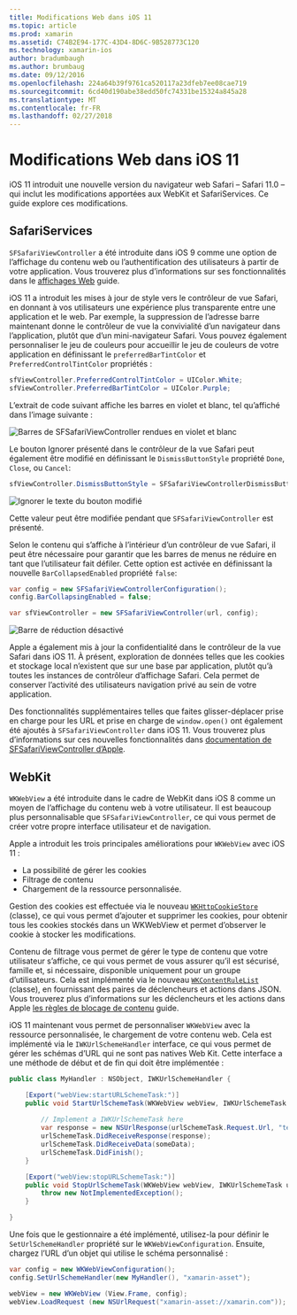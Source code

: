 ```yaml
---
title: Modifications Web dans iOS 11
ms.topic: article
ms.prod: xamarin
ms.assetid: C74B2E94-177C-43D4-8D6C-9B528773C120
ms.technology: xamarin-ios
author: bradumbaugh
ms.author: brumbaug
ms.date: 09/12/2016
ms.openlocfilehash: 224a64b39f9761ca520117a23dfeb7ee08cae719
ms.sourcegitcommit: 6cd40d190abe38edd50fc74331be15324a845a28
ms.translationtype: MT
ms.contentlocale: fr-FR
ms.lasthandoff: 02/27/2018
---
```

# <a name="web-changes-in-ios-11"></a>Modifications Web dans iOS 11

iOS 11 introduit une nouvelle version du navigateur web Safari – Safari 11.0 – qui inclut les modifications apportées aux WebKit et SafariServices. Ce guide explore ces modifications.

## <a name="safariservices"></a>SafariServices

`SFSafariViewController` a été introduite dans iOS 9 comme une option de l’affichage du contenu web ou l’authentification des utilisateurs à partir de votre application. Vous trouverez plus d’informations sur ses fonctionnalités dans le [affichages Web](~/ios/user-interface/controls/uiwebview.md#safariviewcontroller) guide.

iOS 11 a introduit les mises à jour de style vers le contrôleur de vue Safari, en donnant à vos utilisateurs une expérience plus transparente entre une application et le web. Par exemple, la suppression de l’adresse barre maintenant donne le contrôleur de vue la convivialité d’un navigateur dans l’application, plutôt que d’un mini-navigateur Safari. Vous pouvez également personnaliser le jeu de couleurs pour accueillir le jeu de couleurs de votre application en définissant le `preferredBarTintColor` et `PreferredControlTintColor` propriétés :

```csharp
sfViewController.PreferredControlTintColor = UIColor.White;
sfViewController.PreferredBarTintColor = UIColor.Purple;
```

L’extrait de code suivant affiche les barres en violet et blanc, tel qu’affiché dans l’image suivante :

![Barres de SFSafariViewController rendues en violet et blanc](web-images/image1.png)

Le bouton Ignorer présenté dans le contrôleur de la vue Safari peut également être modifié en définissant le `DismissButtonStyle` propriété `Done`, `Close`, ou `Cancel`:

```csharp
sfViewController.DismissButtonStyle = SFSafariViewControllerDismissButtonStyle.Close;
```

![Ignorer le texte du bouton modifié](web-images/image2.png)

Cette valeur peut être modifiée pendant que `SFSafariViewController` est présenté.


Selon le contenu qui s’affiche à l’intérieur d’un contrôleur de vue Safari, il peut être nécessaire pour garantir que les barres de menus ne réduire en tant que l’utilisateur fait défiler. Cette option est activée en définissant la nouvelle `BarCollapsedEnabled` propriété `false`:

```csharp
var config = new SFSafariViewControllerConfiguration();
config.BarCollapsingEnabled = false;

var sfViewController = new SFSafariViewController(url, config);
```

![Barre de réduction désactivé](web-images/image3.png)

Apple a également mis à jour la confidentialité dans le contrôleur de la vue Safari dans iOS 11. À présent, exploration de données telles que les cookies et stockage local n’existent que sur une base par application, plutôt qu’à toutes les instances de contrôleur d’affichage Safari. Cela permet de conserver l’activité des utilisateurs navigation privé au sein de votre application.

Des fonctionnalités supplémentaires telles que faites glisser-déplacer prise en charge pour les URL et prise en charge de `window.open()` ont également été ajoutés à `SFSafariViewController` dans iOS 11. Vous trouverez plus d’informations sur ces nouvelles fonctionnalités dans [documentation de SFSafariViewController d’Apple](https://developer.apple.com/documentation/safariservices/sfsafariviewcontroller?changes=latest_minor).


## <a name="webkit"></a>WebKit

`WKWebView` a été introduite dans le cadre de WebKit dans iOS 8 comme un moyen de l’affichage du contenu web à votre utilisateur. Il est beaucoup plus personnalisable que `SFSafariViewController`, ce qui vous permet de créer votre propre interface utilisateur et de navigation.

Apple a introduit les trois principales améliorations pour `WKWebView` avec iOS 11 : 

- La possibilité de gérer les cookies
- Filtrage de contenu
- Chargement de la ressource personnalisée. 

Gestion des cookies est effectuée via le nouveau [ `WKHttpCookieStore` ](https://developer.apple.com/documentation/webkit/wkhttpcookiestore) (classe), ce qui vous permet d’ajouter et supprimer les cookies, pour obtenir tous les cookies stockés dans un WKWebView et permet d’observer le cookie à stocker les modifications.

Contenu de filtrage vous permet de gérer le type de contenu que votre utilisateur s’affiche, ce qui vous permet de vous assurer qu’il est sécurisé, famille et, si nécessaire, disponible uniquement pour un groupe d’utilisateurs. Cela est implémenté via le nouveau [ `WKContentRuleList` ](https://developer.apple.com/documentation/webkit/wkcontentrulelist) (classe), en fournissant des paires de déclencheurs et actions dans JSON. Vous trouverez plus d’informations sur les déclencheurs et les actions dans Apple [les règles de blocage de contenu](https://developer.apple.com/library/content/documentation/Extensions/Conceptual/ContentBlockingRules/Introduction/Introduction.html) guide.

iOS 11 maintenant vous permet de personnaliser `WKWebView` avec la ressource personnalisée, le chargement de votre contenu web. Cela est implémenté via le `IWKUrlSchemeHandler` interface, ce qui vous permet de gérer les schémas d’URL qui ne sont pas natives Web Kit. Cette interface a une méthode de début et de fin qui doit être implémentée :

```csharp
public class MyHandler : NSObject, IWKUrlSchemeHandler {

    [Export("webView:startURLSchemeTask:")]
    public void StartUrlSchemeTask(WKWebView webView, IWKUrlSchemeTask urlSchemeTask){
        
        // Implement a IWKUrlSchemeTask here
        var response = new NSUrlResponse(urlSchemeTask.Request.Url, "text/html", ContentLength, null);
        urlSchemeTask.DidReceiveResponse(response);
        urlSchemeTask.DidReceiveData(someData);
        urlSchemeTask.DidFinish();
    }

    [Export("webView:stopURLSchemeTask:")]
    public void StopUrlSchemeTask(WKWebView webView, IWKUrlSchemeTask urlSchemeTask){
        throw new NotImplementedException();
    }

}
``` 

Une fois que le gestionnaire a été implémenté, utilisez-la pour définir le `SetUrlSchemeHandler` propriété sur le `WKWebViewConfiguration`. Ensuite, chargez l’URL d’un objet qui utilise le schéma personnalisé :

```csharp
var config = new WKWebViewConfiguration();
config.SetUrlSchemeHandler(new MyHandler(), "xamarin-asset");

webView = new WKWebView (View.Frame, config);
webView.LoadRequest (new NSUrlRequest("xamarin-asset://xamarin.com"));
```

